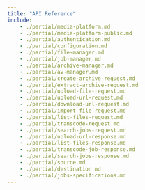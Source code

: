 ```yaml
---
title: "API Reference"
include:
    - ./partial/media-platform.md
    - ./partial/media-platform-public.md
    - ./partial/authentication.md
    - ./partial/configuration.md
    - ./partial/file-manager.md
    - ./partial/job-manager.md
    - ./partial/archive-manager.md
    - ./partial/av-manager.md
    - ./partial/create-archive-request.md
    - ./partial/extract-archive-request.md
    - ./partial/upload-file-request.md
    - ./partial/upload-url-request.md
    - ./partial/download-url-request.md
    - ./partial/import-file-request.md
    - ./partial/list-files-request.md
    - ./partial/transcode-request.md
    - ./partial/search-jobs-request.md
    - ./partial/upload-url-response.md
    - ./partial/list-files-response.md
    - ./partial/transcode-job-response.md
    - ./partial/search-jobs-response.md
    - ./partial/source.md
    - ./partial/destination.md
    - ./partial/jobs-specifications.md
---
```

